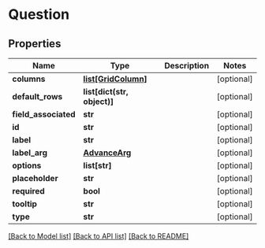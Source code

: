 # Question

## Properties
Name | Type | Description | Notes
------------ | ------------- | ------------- | -------------
**columns** | [**list[GridColumn]**](GridColumn.md) |  | [optional] 
**default_rows** | **list[dict(str, object)]** |  | [optional] 
**field_associated** | **str** |  | [optional] 
**id** | **str** |  | [optional] 
**label** | **str** |  | [optional] 
**label_arg** | [**AdvanceArg**](AdvanceArg.md) |  | [optional] 
**options** | **list[str]** |  | [optional] 
**placeholder** | **str** |  | [optional] 
**required** | **bool** |  | [optional] 
**tooltip** | **str** |  | [optional] 
**type** | **str** |  | [optional] 

[[Back to Model list]](../README.md#documentation-for-models) [[Back to API list]](../README.md#documentation-for-api-endpoints) [[Back to README]](../README.md)


